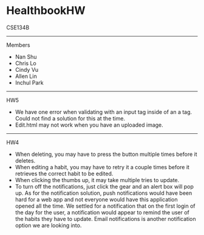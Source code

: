 # HealthbookHW
CSE134B

-----------------------------------------------------------------------
Members
- Nan Shu
- Chris Lo
- Cindy Vu
- Allen Lin
- Inchul Park

---------------------------------------------------------------------
HW5
- We have one error when validating with an input tag inside of an a tag. Could not find a solution for this at the time.
- Edit.html may not work when you have an uploaded image.

---------------------------------------------------------------------
HW4
- When deleting, you may have to press the button multiple times before it deletes.
- When editing a habit, you may have to retry it a couple times before it retrieves the correct habit to be edited.
- When clicking the thumbs up, it may take multiple tries to update.
- To turn off the notifications, just click the gear and an alert box will pop up. As for the notification solution,
  push notifications would have been hard for a web app and not everyone would have this application opened all the
  time. We settled for a notification that on the first login of the day for the user, a notification would appear
  to remind the user of the habits they have to update. Email notifications is another notification option we are
  looking into.
